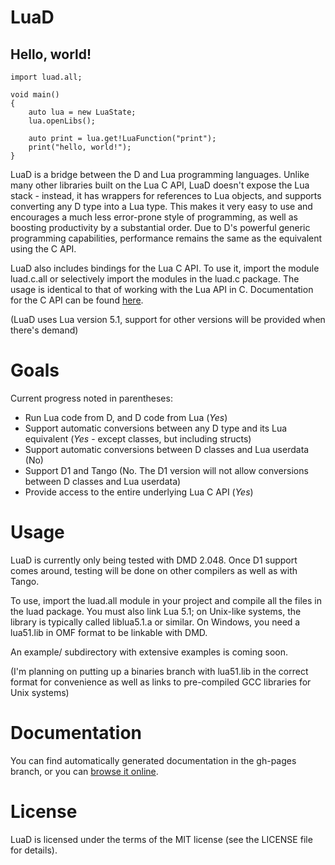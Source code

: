 LuaD
============================================
Hello, world!
--------------------------------------------
	import luad.all;

	void main()
	{
		auto lua = new LuaState;
		lua.openLibs();
		
		auto print = lua.get!LuaFunction("print");
		print("hello, world!");
	}

LuaD is a bridge between the D and Lua programming languages. Unlike many other libraries built on the Lua C API, LuaD doesn't expose the Lua stack - instead, it has wrappers for references to Lua objects, and supports converting any D type into a Lua type. This makes it very easy to use and encourages a much less error-prone style of programming, as well as boosting productivity by a substantial order. Due to D's powerful generic programming capabilities, performance remains the same as the equivalent using the C API.

LuaD also includes bindings for the Lua C API. To use it, import the module luad.c.all or selectively import the modules in the luad.c package. The usage is identical to that of working with the Lua API in C. Documentation for the C API can be found [here](http://www.lua.org/manual/5.1/manual.html).

(LuaD uses Lua version 5.1, support for other versions will be provided when there's demand)

Goals
============================================
Current progress noted in parentheses:
 -   Run Lua code from D, and D code from Lua (*Yes*)
 -   Support automatic conversions between any D type and its Lua equivalent (*Yes* - except classes, but including structs)
 -   Support automatic conversions between D classes and Lua userdata (No)
 -   Support D1 and Tango (No. The D1 version will not allow conversions between D classes and Lua userdata)
 -   Provide access to the entire underlying Lua C API (*Yes*)

Usage
============================================
LuaD is currently only being tested with DMD 2.048. Once D1 support comes around, testing will be done on other compilers as well as with Tango.

To use, import the luad.all module in your project and compile all the files in the luad package. You must also link Lua 5.1; on Unix-like systems, the library is typically called liblua5.1.a or similar. On Windows, you need a lua51.lib in OMF format to be linkable with DMD.

An example/ subdirectory with extensive examples is coming soon.

(I'm planning on putting up a binaries branch with lua51.lib in the correct format for convenience as well as links to pre-compiled GCC libraries for Unix systems)

Documentation
============================================
You can find automatically generated documentation in the gh-pages branch, or you can [browse it online](http://jakobovrum.github.com/LuaD/).

License
============================================
LuaD is licensed under the terms of the MIT license (see the LICENSE file for details).